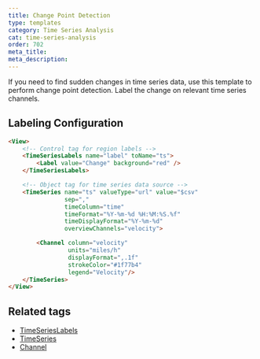 ```yaml
---
title: Change Point Detection
type: templates
category: Time Series Analysis
cat: time-series-analysis
order: 702
meta_title: 
meta_description: 
---
```


If you need to find sudden changes in time series data, use this template to perform change point detection. Label the change on relevant time series channels. 

## Labeling Configuration

```html
<View>
    <!-- Control tag for region labels -->
    <TimeSeriesLabels name="label" toName="ts">
        <Label value="Change" background="red" />
    </TimeSeriesLabels>

    <!-- Object tag for time series data source -->
    <TimeSeries name="ts" valueType="url" value="$csv"
                sep=","
                timeColumn="time"
                timeFormat="%Y-%m-%d %H:%M:%S.%f"
                timeDisplayFormat="%Y-%m-%d"
                overviewChannels="velocity">

        <Channel column="velocity"
                 units="miles/h"
                 displayFormat=",.1f"
                 strokeColor="#1f77b4"
                 legend="Velocity"/>       
    </TimeSeries>
</View>
```

## Related tags

- [TimeSeriesLabels](/tags/timeserieslabels.html)
- [TimeSeries](/tags/timeseries.html)
- [Channel](/tags/timeseries.html)

